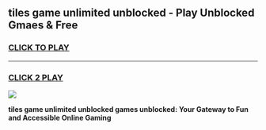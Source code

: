 
## tiles game unlimited unblocked - Play Unblocked Gmaes & Free
<h3>
<a href="https://premium.freeplayer.one?title=tiles_game_unlimited_unblocked&ref=19F">CLICK TO PLAY</a></h3>
<hr>

<h3>
<a href="https://premium.freeplayer.one?title=tiles_game_unlimited_unblocked&ref=19F">CLICK 2 PLAY</a>
  
</h3>

<a href="https://premium.freeplayer.one?title=tiles_game_unlimited_unblocked&ref=19F/"><img src="https://clearcache.store/games.png"></a>


**tiles game unlimited unblocked games unblocked: Your Gateway to Fun and Accessible Online Gaming**
